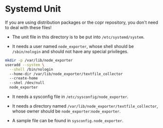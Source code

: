 # Systemd Unit

If you are using distribution packages or the copr repository, you don't need to deal with these files!

- The unit file in this directory is to be put into `/etc/systemd/system`.

- It needs a user named `node_exporter`, whose shell should be `/sbin/nologin` and should not have any special privileges.

```bash
mkdir -p /var/lib/node_exporter
useradd --system \
  --shell /bin/nologin 
  --home-dir /var/lib/node_exporter/textfile_collector 
  --create-home 
  --skel /dev/null 
  node_exporter
```

- It needs a sysconfig file in `/etc/sysconfig/node_exporter`.

- It needs a directory named `/var/lib/node_exporter/textfile_collector`, whose owner should be `node_exporter`:`node_exporter`.

- A sample file can be found in `sysconfig.node_exporter`.
